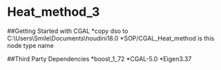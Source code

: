 # Heat_method_3
##Getting Started with CGAL
*copy dso to C:\Users\Smile\Documents\houdini18.0
*SOP/CGAL_Heat_method is this node type name  

##Third Party Dependencies
*boost_1_72
*CGAL-5.0
*Eigen3.37
